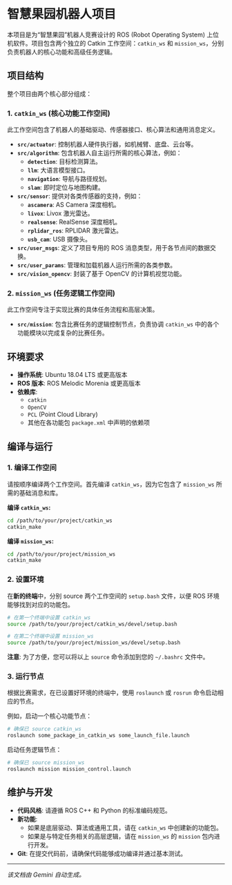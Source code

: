 # 智慧果园机器人项目

本项目是为“智慧果园”机器人竞赛设计的 ROS (Robot Operating System) 上位机软件。项目包含两个独立的 Catkin 工作空间：`catkin_ws` 和 `mission_ws`，分别负责机器人的核心功能和高级任务逻辑。

## 项目结构

整个项目由两个核心部分组成：

### 1. `catkin_ws` (核心功能工作空间)

此工作空间包含了机器人的基础驱动、传感器接口、核心算法和通用消息定义。

- **`src/actuator`**: 控制机器人硬件执行器，如机械臂、底盘、云台等。
- **`src/algorithm`**: 包含机器人自主运行所需的核心算法，例如：
    - **`detection`**: 目标检测算法。
    - **`llm`**: 大语言模型接口。
    - **`navigation`**: 导航与路径规划。
    - **`slam`**: 即时定位与地图构建。
- **`src/sensor`**: 提供对各类传感器的支持，例如：
    - **`ascamera`**: AS Camera 深度相机。
    - **`livox`**: Livox 激光雷达。
    - **`realsense`**: RealSense 深度相机。
    - **`rplidar_ros`**: RPLIDAR 激光雷达。
    - **`usb_cam`**: USB 摄像头。
- **`src/user_msgs`**: 定义了项目专用的 ROS 消息类型，用于各节点间的数据交换。
- **`src/user_params`**: 管理和加载机器人运行所需的各类参数。
- **`src/vision_opencv`**: 封装了基于 OpenCV 的计算机视觉功能。

### 2. `mission_ws` (任务逻辑工作空间)

此工作空间专注于实现比赛的具体任务流程和高层决策。

- **`src/mission`**: 包含比赛任务的逻辑控制节点，负责协调 `catkin_ws` 中的各个功能模块以完成复杂的比赛任务。

## 环境要求

- **操作系统**: Ubuntu 18.04 LTS 或更高版本
- **ROS 版本**: ROS Melodic Morenia 或更高版本
- **依赖库**:
    - `catkin`
    - `OpenCV`
    - `PCL` (Point Cloud Library)
    - 其他在各功能包 `package.xml` 中声明的依赖项

## 编译与运行

### 1. 编译工作空间

请按顺序编译两个工作空间。首先编译 `catkin_ws`，因为它包含了 `mission_ws` 所需的基础消息和库。

**编译 `catkin_ws`:**
```bash
cd /path/to/your/project/catkin_ws
catkin_make
```

**编译 `mission_ws`:**
```bash
cd /path/to/your/project/mission_ws
catkin_make
```

### 2. 设置环境

在**新的终端**中，分别 source 两个工作空间的 `setup.bash` 文件，以便 ROS 环境能够找到对应的功能包。

```bash
# 在第一个终端中设置 catkin_ws
source /path/to/your/project/catkin_ws/devel/setup.bash

# 在第二个终端中设置 mission_ws
source /path/to/your/project/mission_ws/devel/setup.bash
```

**注意**: 为了方便，您可以将以上 `source` 命令添加到您的 `~/.bashrc` 文件中。

### 3. 运行节点

根据比赛需求，在已设置好环境的终端中，使用 `roslaunch` 或 `rosrun` 命令启动相应的节点。

例如，启动一个核心功能节点：
```bash
# 确保已 source catkin_ws
roslaunch some_package_in_catkin_ws some_launch_file.launch
```

启动任务逻辑节点：
```bash
# 确保已 source mission_ws
roslaunch mission mission_control.launch
```

## 维护与开发

- **代码风格**: 请遵循 ROS C++ 和 Python 的标准编码规范。
- **新功能**:
    - 如果是底层驱动、算法或通用工具，请在 `catkin_ws` 中创建新的功能包。
    - 如果是与特定任务相关的高层逻辑，请在 `mission_ws` 的 `mission` 包内进行开发。
- **Git**: 在提交代码前，请确保代码能够成功编译并通过基本测试。

---
*该文档由 Gemini 自动生成。*
